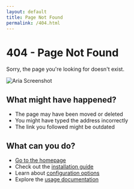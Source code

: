 ```yaml
---
layout: default
title: Page Not Found
permalink: /404.html
---
```


# 404 - Page Not Found

Sorry, the page you're looking for doesn't exist.

![Aria Screenshot](/aria/assets/images/favicon.png)

## What might have happened?

- The page may have been moved or deleted
- You might have typed the address incorrectly
- The link you followed might be outdated

## What can you do?

- [Go to the homepage](/aria/)
- Check out the [installation guide](/aria/installation.html)
- Learn about [configuration options](/aria/configuration.html)
- Explore the [usage documentation](/aria/usage.html)
